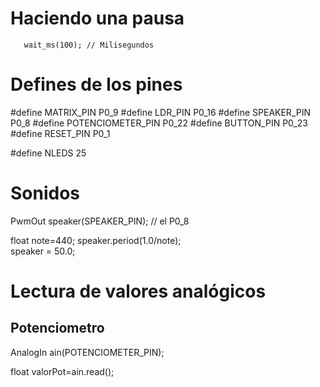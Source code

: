 # Haciendo una pausa

       wait_ms(100); // Milisegundos


# Defines de los pines

#define MATRIX_PIN P0_9
#define LDR_PIN P0_16
#define SPEAKER_PIN P0_8
#define POTENCIOMETER_PIN P0_22
#define BUTTON_PIN P0_23
#define RESET_PIN P0_1

#define NLEDS 25

# Sonidos

PwmOut speaker(SPEAKER_PIN); // el P0_8

float note=440;
speaker.period(1.0/note);           
speaker = 50.0;


# Lectura de valores analógicos

## Potenciometro

AnalogIn   ain(POTENCIOMETER_PIN);

float valorPot=ain.read();
